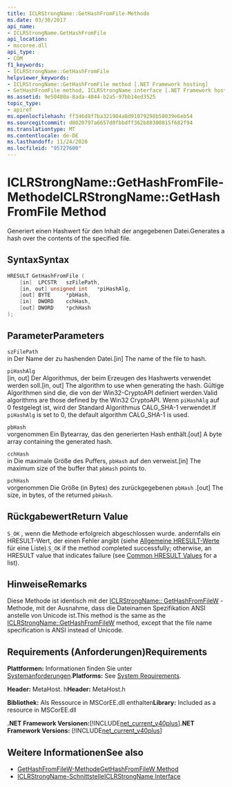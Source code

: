 ```yaml
---
title: ICLRStrongName::GetHashFromFile-Methode
ms.date: 03/30/2017
api_name:
- ICLRStrongName.GetHashFromFile
api_location:
- mscoree.dll
api_type:
- COM
f1_keywords:
- ICLRStrongName::GetHashFromFile
helpviewer_keywords:
- ICLRStrongName::GetHashFromFile method [.NET Framework hosting]
- GetHashFromFile method, ICLRStrongName interface [.NET Framework hosting]
ms.assetid: 9e50480a-8ada-4044-b2a5-97bb14ed3525
topic_type:
- apiref
ms.openlocfilehash: ff346d8f7ba321904a8d91079298b58039e6eb54
ms.sourcegitcommit: d8020797a6657d0fbbdff362b80300815f682f94
ms.translationtype: MT
ms.contentlocale: de-DE
ms.lasthandoff: 11/24/2020
ms.locfileid: "95727600"
---
```

# <a name="iclrstrongnamegethashfromfile-method"></a><span data-ttu-id="87be6-102">ICLRStrongName::GetHashFromFile-Methode</span><span class="sxs-lookup"><span data-stu-id="87be6-102">ICLRStrongName::GetHashFromFile Method</span></span>

<span data-ttu-id="87be6-103">Generiert einen Hashwert für den Inhalt der angegebenen Datei.</span><span class="sxs-lookup"><span data-stu-id="87be6-103">Generates a hash over the contents of the specified file.</span></span>  
  
## <a name="syntax"></a><span data-ttu-id="87be6-104">Syntax</span><span class="sxs-lookup"><span data-stu-id="87be6-104">Syntax</span></span>  
  
```cpp  
HRESULT GetHashFromFile (  
    [in]  LPCSTR   szFilePath,  
    [in, out] unsigned int   *piHashAlg,
    [out] BYTE     *pbHash,
    [in]  DWORD    cchHash,
    [out] DWORD    *pchHash  
);  
```  
  
## <a name="parameters"></a><span data-ttu-id="87be6-105">Parameter</span><span class="sxs-lookup"><span data-stu-id="87be6-105">Parameters</span></span>  

 `szFilePath`  
 <span data-ttu-id="87be6-106">in Der Name der zu hashenden Datei.</span><span class="sxs-lookup"><span data-stu-id="87be6-106">[in] The name of the file to hash.</span></span>  
  
 `piHashAlg`  
 <span data-ttu-id="87be6-107">[in, out] Der Algorithmus, der beim Erzeugen des Hashwerts verwendet werden soll.</span><span class="sxs-lookup"><span data-stu-id="87be6-107">[in, out] The algorithm to use when generating the hash.</span></span> <span data-ttu-id="87be6-108">Gültige Algorithmen sind die, die von der Win32-CryptoAPI definiert werden.</span><span class="sxs-lookup"><span data-stu-id="87be6-108">Valid algorithms are those defined by the Win32 CryptoAPI.</span></span> <span data-ttu-id="87be6-109">Wenn `piHashAlg` auf 0 festgelegt ist, wird der Standard Algorithmus CALG_SHA-1 verwendet.</span><span class="sxs-lookup"><span data-stu-id="87be6-109">If `piHashAlg` is set to 0, the default algorithm CALG_SHA-1 is used.</span></span>  
  
 `pbHash`  
 <span data-ttu-id="87be6-110">vorgenommen Ein Bytearray, das den generierten Hash enthält.</span><span class="sxs-lookup"><span data-stu-id="87be6-110">[out] A byte array containing the generated hash.</span></span>  
  
 `cchHash`  
 <span data-ttu-id="87be6-111">in Die maximale Größe des Puffers, `pbHash` auf den verweist.</span><span class="sxs-lookup"><span data-stu-id="87be6-111">[in] The maximum size of the buffer that `pbHash` points to.</span></span>  
  
 `pchHash`  
 <span data-ttu-id="87be6-112">vorgenommen Die Größe (in Bytes) des zurückgegebenen `pbHash` .</span><span class="sxs-lookup"><span data-stu-id="87be6-112">[out] The size, in bytes, of the returned `pbHash`.</span></span>  
  
## <a name="return-value"></a><span data-ttu-id="87be6-113">Rückgabewert</span><span class="sxs-lookup"><span data-stu-id="87be6-113">Return Value</span></span>  

 <span data-ttu-id="87be6-114">`S_OK` , wenn die Methode erfolgreich abgeschlossen wurde. andernfalls ein HRESULT-Wert, der einen Fehler angibt (siehe [Allgemeine HRESULT-Werte](/windows/win32/seccrypto/common-hresult-values) für eine Liste).</span><span class="sxs-lookup"><span data-stu-id="87be6-114">`S_OK` if the method completed successfully; otherwise, an HRESULT value that indicates failure (see [Common HRESULT Values](/windows/win32/seccrypto/common-hresult-values) for a list).</span></span>  
  
## <a name="remarks"></a><span data-ttu-id="87be6-115">Hinweise</span><span class="sxs-lookup"><span data-stu-id="87be6-115">Remarks</span></span>  

 <span data-ttu-id="87be6-116">Diese Methode ist identisch mit der [ICLRStrongName:: GetHashFromFileW](iclrstrongname-gethashfromfilew-method.md) -Methode, mit der Ausnahme, dass die Dateinamen Spezifikation ANSI anstelle von Unicode ist.</span><span class="sxs-lookup"><span data-stu-id="87be6-116">This method is the same as the [ICLRStrongName::GetHashFromFileW](iclrstrongname-gethashfromfilew-method.md) method, except that the file name specification is ANSI instead of Unicode.</span></span>  
  
## <a name="requirements"></a><span data-ttu-id="87be6-117">Requirements (Anforderungen)</span><span class="sxs-lookup"><span data-stu-id="87be6-117">Requirements</span></span>  

 <span data-ttu-id="87be6-118">**Plattformen:** Informationen finden Sie unter [Systemanforderungen](../../get-started/system-requirements.md).</span><span class="sxs-lookup"><span data-stu-id="87be6-118">**Platforms:** See [System Requirements](../../get-started/system-requirements.md).</span></span>  
  
 <span data-ttu-id="87be6-119">**Header:** MetaHost. h</span><span class="sxs-lookup"><span data-stu-id="87be6-119">**Header:** MetaHost.h</span></span>  
  
 <span data-ttu-id="87be6-120">**Bibliothek:** Als Ressource in MSCorEE.dll enthalten</span><span class="sxs-lookup"><span data-stu-id="87be6-120">**Library:** Included as a resource in MSCorEE.dll</span></span>  
  
 <span data-ttu-id="87be6-121">**.NET Framework Versionen:**[!INCLUDE[net_current_v40plus](../../../../includes/net-current-v40plus-md.md)]</span><span class="sxs-lookup"><span data-stu-id="87be6-121">**.NET Framework Versions:** [!INCLUDE[net_current_v40plus](../../../../includes/net-current-v40plus-md.md)]</span></span>  
  
## <a name="see-also"></a><span data-ttu-id="87be6-122">Weitere Informationen</span><span class="sxs-lookup"><span data-stu-id="87be6-122">See also</span></span>

- [<span data-ttu-id="87be6-123">GetHashFromFileW-Methode</span><span class="sxs-lookup"><span data-stu-id="87be6-123">GetHashFromFileW Method</span></span>](iclrstrongname-gethashfromfilew-method.md)
- [<span data-ttu-id="87be6-124">ICLRStrongName-Schnittstelle</span><span class="sxs-lookup"><span data-stu-id="87be6-124">ICLRStrongName Interface</span></span>](iclrstrongname-interface.md)
